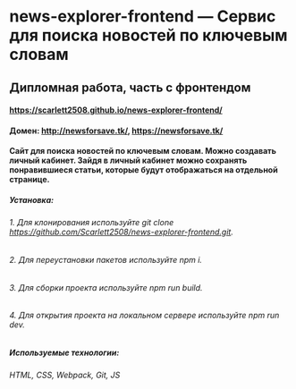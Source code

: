 # news-explorer-frontend — Сервис для поиска новостей по ключевым словам 
## Дипломная работа, часть с фронтендом

#### https://scarlett2508.github.io/news-explorer-frontend/

#### Домен: http://newsforsave.tk/, https://newsforsave.tk/

#### Сайт для поиска новостей по ключевым словам. Можно создавать личный кабинет. Зайдя в личный кабинет можно сохранять понравившиеся статьи, которые будут отображаться на отдельной странице. 

##### Установка: 
###### 1. Для клонирования используйте git clone https://github.com/Scarlett2508/news-explorer-frontend.git.
###### 2. Для переустановки пакетов используйте npm i.
###### 3. Для сборки проекта используйте npm run build.
###### 4. Для открытия проекта на локальном сервере используйте npm run dev.


##### Используемые технологии: 
###### HTML, CSS, Webpack, Git, JS
